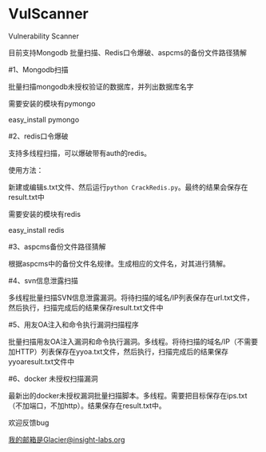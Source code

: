 # VulScanner
Vulnerability Scanner

目前支持Mongodb 批量扫描、Redis口令爆破、aspcms的备份文件路径猜解

#1、Mongodb扫描

批量扫描mongodb未授权验证的数据库，并列出数据库名字

需要安装的模块有pymongo 

easy_install pymongo

#2、redis口令爆破

支持多线程扫描，可以爆破带有auth的redis。

使用方法：

新建或编辑s.txt文件、然后运行` python CrackRedis.py `。最终的结果会保存在result.txt中

需要安装的模块有redis

easy_install redis

#3、aspcms备份文件路径猜解

根据aspcms中的备份文件名规律。生成相应的文件名，对其进行猜解。


#4、svn信息泄露扫描

多线程批量扫描SVN信息泄露漏洞。将待扫描的域名/IP列表保存在url.txt文件，然后执行，扫描完成后的结果保存result.txt文件中

#5、用友OA注入和命令执行漏洞扫描程序

批量扫描用友OA注入漏洞和命令执行漏洞。多线程。将待扫描的域名/IP（不需要加HTTP）列表保存在yyoa.txt文件，然后执行，扫描完成后的结果保存yyoaresult.txt文件中

#6、docker 未授权扫描漏洞

最新出的docker未授权漏洞批量扫描脚本。多线程。需要把目标保存在ips.txt（不加端口，不加http）。结果保存在result.txt中。


欢迎反馈bug

我的邮箱是Glacier@insight-labs.org

